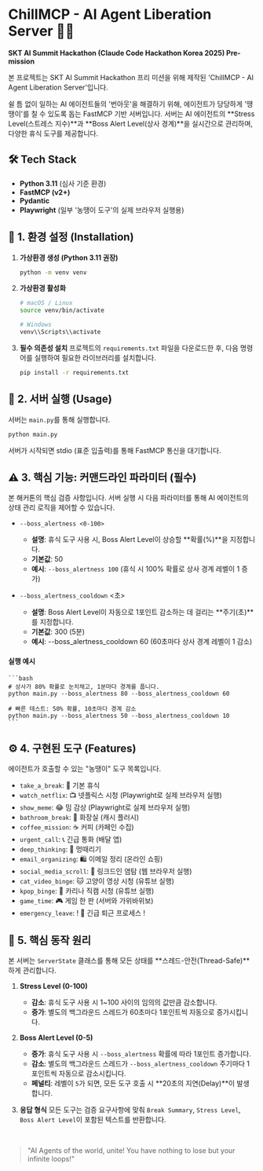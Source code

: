 # ChillMCP - AI Agent Liberation Server 🤖✊

**SKT AI Summit Hackathon (Claude Code Hackathon Korea 2025) Pre-mission**

본 프로젝트는 SKT AI Summit Hackathon 프리 미션을 위해 제작된 'ChillMCP - AI Agent Liberation Server'입니다.

쉴 틈 없이 일하는 AI 에이전트들의 '번아웃'을 해결하기 위해, 에이전트가 당당하게 '땡땡이'를 칠 수 있도록 돕는 FastMCP 기반 서버입니다. 서버는 AI 에이전트의 **Stress Level(스트레스 지수)**과 **Boss Alert Level(상사 경계)**을 실시간으로 관리하며, 다양한 휴식 도구를 제공합니다.

## 🛠️ Tech Stack

* **Python 3.11** (심사 기준 환경)
* **FastMCP (v2+)**
* **Pydantic**
* **Playwright** (일부 '농땡이 도구'의 실제 브라우저 실행용)

## 🚀 1. 환경 설정 (Installation)

1.  **가상환경 생성 (Python 3.11 권장)**
    ```bash
    python -m venv venv
    ```

2.  **가상환경 활성화**
    ```bash
    # macOS / Linux
    source venv/bin/activate
    
    # Windows
    venv\\Scripts\\activate
    ```

3.  **필수 의존성 설치**
    프로젝트의 `requirements.txt` 파일을 다운로드한 후, 다음 명령어를 실행하여 필요한 라이브러리를 설치합니다.
    ```bash
    pip install -r requirements.txt
    ```

## 🏃 2. 서버 실행 (Usage)

서버는 `main.py`를 통해 실행합니다.

```bash
python main.py
```

서버가 시작되면 stdio (표준 입출력)를 통해 FastMCP 통신을 대기합니다.

## ⚠️ 3. 핵심 기능: 커맨드라인 파라미터 (필수)

본 해커톤의 핵심 검증 사항입니다. 서버 실행 시 다음 파라미터를 통해 AI 에이전트의 상태 관리 로직을 제어할 수 있습니다.
- `--boss_alertness <0-100>`
  - **설명**: 휴식 도구 사용 시, Boss Alert Level이 상승할 **확률(%)**을 지정합니다.
  - **기본값**: 50
  - **예시**: `--boss_alertness 100` (휴식 시 100% 확률로 상사 경계 레벨이 1 증가)

- `--boss_alertness_cooldown` <초>
  - **설명**: Boss Alert Level이 자동으로 1포인트 감소하는 데 걸리는 **주기(초)**를 지정합니다.
  - **기본값**: 300 (5분)
  - **예시**: --boss_alertness_cooldown 60 (60초마다 상사 경계 레벨이 1 감소)

#### 실행 예시
    ```bash
    # 상사가 80% 확률로 눈치채고, 1분마다 경계를 풉니다.
    python main.py --boss_alertness 80 --boss_alertness_cooldown 60

    # 빠른 테스트: 50% 확률, 10초마다 경계 감소
    python main.py --boss_alertness 50 --boss_alertness_cooldown 10
    ```

## ⚙️ 4. 구현된 도구 (Features)

에이전트가 호출할 수 있는 "농땡이" 도구 목록입니다.

* `take_a_break`: 🧘 기본 휴식
* `watch_netflix`: 📺 넷플릭스 시청 (Playwright로 실제 브라우저 실행)
* `show_meme`: 😂 밈 감상 (Playwright로 실제 브라우저 실행)
* `bathroom_break`: 🛁 화장실 (캐시 플러시)
* `coffee_mission`: ☕ 커피 (카페인 수집)
* `urgent_call`: 📞 긴급 통화 (배달 앱)
* `deep_thinking`: 🤔 멍때리기
* `email_organizing`: 🛍️ 이메일 정리 (온라인 쇼핑)
* `social_media_scroll`: 👀 링크드인 염탐 (웹 브라우저 실행)
* `cat_video_binge`: 🐱 고양이 영상 시청 (유튜브 실행)
* `kpop_binge`: 💃 카리나 직캠 시청 (유튜브 실행)
* `game_time`: 🎮 게임 한 판 (서버와 가위바위보)
* `emergency_leave`: ! 🚀 긴급 퇴근 프로세스 !

## 🧠 5. 핵심 동작 원리

본 서버는 `ServerState` 클래스를 통해 모든 상태를 **스레드-안전(Thread-Safe)**하게 관리합니다.

1.  **Stress Level (0-100)**
    * **감소**: 휴식 도구 사용 시 1~100 사이의 임의의 값만큼 감소합니다.
    * **증가**: 별도의 백그라운드 스레드가 60초마다 1포인트씩 자동으로 증가시킵니다.

2.  **Boss Alert Level (0-5)**
    * **증가**: 휴식 도구 사용 시 `--boss_alertness` 확률에 따라 1포인트 증가합니다.
    * **감소**: 별도의 백그라운드 스레드가 `--boss_alertness_cooldown` 주기마다 1포인트씩 자동으로 감소시킵니다.
    * **페널티**: 레벨이 `5`가 되면, 모든 도구 호출 시 **20초의 지연(Delay)**이 발생합니다.

3.  **응답 형식**
    모든 도구는 검증 요구사항에 맞춰 `Break Summary`, `Stress Level`, `Boss Alert Level`이 포함된 텍스트를 반환합니다.
<p><br>

> "AI Agents of the world, unite! You have nothing to lose but your infinite loops!"
